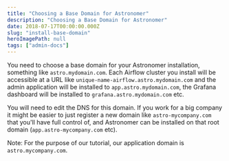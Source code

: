 ```yaml
---
title: "Choosing a Base Domain for Astronomer"
description: "Choosing a Base Domain for Astronomer"
date: 2018-07-17T00:00:00.000Z
slug: "install-base-domain"
heroImagePath: null
tags: ["admin-docs"]
---
```


You need to choose a base domain for your Astronomer installation, something like
`astro.mydomain.com`. Each Airflow cluster you install will be accessible at
a URL like `unique-name-airflow.astro.mydomain.com` and the admin application
will be installed to `app.astro.mydomain.com`, the Grafana dashboard will be
installed to `grafana.astro.mydomain.com` etc.

You will need to edit the DNS for this domain. If you work for a big
company it might be easier to just register a new domain like `astro-mycompany.com`
that you'll have full control of, and Astronomer can be installed on that root
domain (`app.astro-mycompany.com` etc).

Note: For the purpose of our tutorial, our application domain is
`astro.mycompany.com`.

